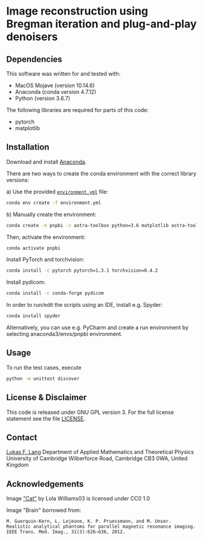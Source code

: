 # Image reconstruction using Bregman iteration and plug-and-play denoisers

## Dependencies

This software was written for and tested with:
- MacOS Mojave (version 10.14.6)
- Anaconda (conda version 4.7.12)
- Python (version 3.6.7)

The following libraries are required for parts of this code:

- pytorch
- matplotlib

## Installation

Download and install [Anaconda](https://anaconda.org/).

There are two ways to create the conda environment with the correct library versions:

a) Use the provided [`environment.yml`](environment.yml) file:

```bash
conda env create -f environment.yml
```

b) Manually create the environment:

```bash
conda create -n pnpbi -c astra-toolbox python=3.6 matplotlib astra-toolbox=1.8.3 scipy pillow=6.2.1 tqdm
```

Then, activate the environment:

```bash
conda activate pnpbi
```

Install PyTorch and torchvision:

```bash
conda install -c pytorch pytorch=1.3.1 torchvision=0.4.2
```

Install pydicom:

```bash
conda install -c conda-forge pydicom
```

In order to run/edit the scripts using an IDE, install e.g. Spyder:

```bash
conda install spyder
```

Alternatively, you can use e.g. PyCharm and create a run environment by selecting anaconda3/envs/pnpbi environment.

## Usage

To run the test cases, execute

```bash
python -m unittest discover
```

## License & Disclaimer

This code is released under GNU GPL version 3.
For the full license statement see the file [LICENSE](LICENSE).

## Contact

[Lukas F. Lang](https://lukaslang.github.io)
Department of Applied Mathematics and Theoretical Physics
University of Cambridge
Wilberforce Road, Cambridge CB3 0WA, United Kingdom


## Acknowledgements

Image ["Cat"](https://www.flickr.com/photos/161321817@N06/38633459455) by Lola Williams03 is licensed under CC0 1.0

Image "Brain" borrowed from:

```
M. Guerquin-Kern, L. Lejeune, K. P. Pruessmann, and M. Unser. Realistic analytical phantoms for parallel magnetic resonance imaging. IEEE Trans. Med. Imag., 31(3):626–636, 2012.
```

